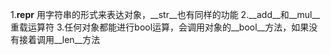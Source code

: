 1.__repr__ 用字符串的形式来表达对象，__str__也有同样的功能
2.__add__和__mul__重载运算符
3.任何对象都能进行bool运算，会调用对象的__bool__方法，如果没有接着调用__len__方法
